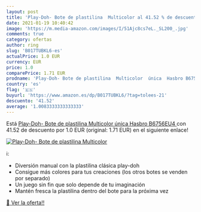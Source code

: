 ```yaml
---
layout: post
title: 'Play-Doh- Bote de plastilina  Multicolor al 41.52 % de descuento'
date: 2021-01-19 10:40:42
image: 'https://m.media-amazon.com/images/I/51Ajc8cs7eL._SL200_.jpg'
comments: true
category: ofertas
author: ring
slug: 'B017TUBKL6-es'
actualPrice: 1.0 EUR
currency: EUR
price: 1.0
comparePrice: 1.71 EUR
prodname: 'Play-Doh- Bote de plastilina  Multicolor  única  Hasbro B6756EU4 '
country: 'es'
flag: '🇪🇸'
buyurl: 'https://www.amazon.es/dp/B017TUBKL6/?tag=tolees-21'
descuento: '41.52'
average: '1.0083333333333333'
---
```


Está [Play-Doh- Bote de plastilina  Multicolor  única  Hasbro B6756EU4 ](https://www.amazon.es/dp/B017TUBKL6/?tag=tolees-21) con 41.52 de descuento por 1.0 EUR (original: 1.71 EUR) en el siguiente enlace!

[![Play-Doh- Bote de plastilina  Multicolor](https://m.media-amazon.com/images/I/51Ajc8cs7eL._SL200_.jpg)](https://www.amazon.es/dp/B017TUBKL6/?tag=tolees-21)

ℹ️:

- Diversión manual con la plastilina clásica play-doh
- Consigue más colores para tus creaciones (los otros botes se venden por separado)
- Un juego sin fin que solo depende de tu imaginación
- Mantén fresca la plastilina dentro del bote para la próxima vez

[🛒 Ver la oferta!!](https://www.amazon.es/dp/B017TUBKL6/?tag=tolees-21)
